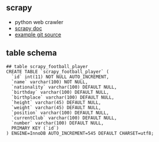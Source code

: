 ## scrapy
- python web crawler
- [scrapy doc](http://doc.scrapy.org/en/0.24/intro/tutorial.html#our-first-spider)
- [example git source](https://github.com/dubu/scrapy)


## table schema 
```
## table scrapy_football_player
CREATE TABLE `scrapy_football_player` (
  `id` int(11) NOT NULL AUTO_INCREMENT,
  `name` varchar(100) NOT NULL,
  `nationality` varchar(100) DEFAULT NULL,
  `birthday` varchar(100) DEFAULT NULL,
  `birthplace` varchar(100) DEFAULT NULL,
  `height` varchar(45) DEFAULT NULL,
  `weight` varchar(45) DEFAULT NULL,
  `position` varchar(100) DEFAULT NULL,
  `currentClub` varchar(100) DEFAULT NULL,
  `number` varchar(100) DEFAULT NULL,
  PRIMARY KEY (`id`)
) ENGINE=InnoDB AUTO_INCREMENT=545 DEFAULT CHARSET=utf8;
```